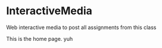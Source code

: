 # InteractiveMedia
Web interactive media to post all assignments from this class
<html>
<head>
	<body>
		This is the home page.
		yuh
	</body>
</head>
</html>
